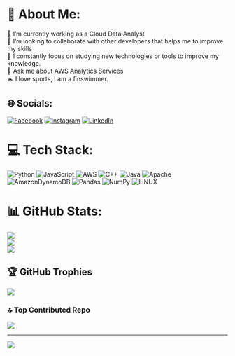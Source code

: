 # 💫 About Me:
🔭 I’m currently working as a Cloud Data Analyst<br>👯 I’m looking to collaborate with other developers that helps me to improve my skills<br>🌱 I constantly focus on studying new technologies or tools to improve my knowledge.<br>💬 Ask me about AWS Analytics Services<br>🏊 I love sports, I am a finswimmer.


## 🌐 Socials:
[![Facebook](https://img.shields.io/badge/Facebook-%231877F2.svg?logo=Facebook&logoColor=white)](https://facebook.com/profile.php?id=100000579970376) [![Instagram](https://img.shields.io/badge/Instagram-%23E4405F.svg?logo=Instagram&logoColor=white)](https://instagram.com/diegoasp10) [![LinkedIn](https://img.shields.io/badge/LinkedIn-%230077B5.svg?logo=linkedin&logoColor=white)](https://www.linkedin.com/in/diego-andr%C3%A9s-saavedra-p%C3%A9rez-038996239/)

# 💻 Tech Stack:
![Python](https://img.shields.io/badge/python-3670A0?style=for-the-badge&logo=python&logoColor=ffdd54) ![JavaScript](https://img.shields.io/badge/javascript-%23323330.svg?style=for-the-badge&logo=javascript&logoColor=%23F7DF1E) ![AWS](https://img.shields.io/badge/AWS-%23FF9900.svg?style=for-the-badge&logo=amazon-aws&logoColor=white) ![C++](https://img.shields.io/badge/c++-%2300599C.svg?style=for-the-badge&logo=c%2B%2B&logoColor=white) ![Java](https://img.shields.io/badge/java-%23ED8B00.svg?style=for-the-badge&logo=java&logoColor=white) ![Apache](https://img.shields.io/badge/apache-%23D42029.svg?style=for-the-badge&logo=apache&logoColor=white) ![AmazonDynamoDB](https://img.shields.io/badge/Amazon%20DynamoDB-4053D6?style=for-the-badge&logo=Amazon%20DynamoDB&logoColor=white) ![Pandas](https://img.shields.io/badge/pandas-%23150458.svg?style=for-the-badge&logo=pandas&logoColor=white) ![NumPy](https://img.shields.io/badge/numpy-%23013243.svg?style=for-the-badge&logo=numpy&logoColor=white) ![LINUX](https://img.shields.io/badge/Linux-FCC624?style=for-the-badge&logo=linux&logoColor=black)
# 📊 GitHub Stats:
![](https://github-readme-stats.vercel.app/api?username=diegoasp10&theme=dark&hide_border=true&include_all_commits=true&count_private=false)<br/>
![](https://github-readme-streak-stats.herokuapp.com/?user=diegoasp10&theme=dark&hide_border=true)<br/>
![](https://github-readme-stats.vercel.app/api/top-langs/?username=diegoasp10&theme=dark&hide_border=true&include_all_commits=true&count_private=false&layout=compact)

## 🏆 GitHub Trophies
![](https://github-profile-trophy.vercel.app/?username=diegoasp10&theme=onedark&no-frame=true&no-bg=true&margin-w=4)

### 🔝 Top Contributed Repo
![](https://github-contributor-stats.vercel.app/api?username=diegoasp10&limit=5&theme=dark&combine_all_yearly_contributions=true)

---
[![](https://visitcount.itsvg.in/api?id=diegoasp10&icon=2&color=3)](https://visitcount.itsvg.in)

<!-- Proudly created with GPRM ( https://gprm.itsvg.in ) -->
